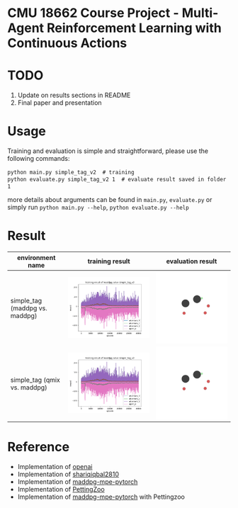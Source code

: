 # CMU 18662 Course Project - Multi-Agent Reinforcement Learning with Continuous Actions

# TODO

1. Update on results sections in README
2. Final paper and presentation

# Usage

Training and evaluation is simple and straightforward, please use the following commands:

```shell
python main.py simple_tag_v2  # training
python evaluate.py simple_tag_v2 1  # evaluate result saved in folder 1
```

more details about arguments can be found in `main.py`, `evaluate.py`
or simply run `python main.py --help`, `python evaluate.py --help`

# Result

|  environment name   | training result                                      | evaluation result                                    |
|  ----  |------------------------------------------------------|------------------------------------------------------|
| simple_tag (maddpg vs. maddpg) | ![simple_tag](archive/simple_tag_v2.png)             | ![simple_tag](archive/simple_tag_v2.gif)             | 
| simple_tag (qmix vs. maddpg) | ![simple_tag](archive/simple_tag_v2.png)             | ![simple_tag](archive/simple_tag_v2.gif)             | 

# Reference

- Implementation of [openai](https://github.com/openai/maddpg)
- Implementation of [shariqiqbal2810](https://github.com/openai/maddpg)
- Implementation of [maddpg-mpe-pytorch](https://github.com/Git-123-Hub/maddpg-mpe-pytorch)
- Implementation of [PettingZoo](https://github.com/Farama-Foundation/PettingZoo)
- Implementation of [maddpg-mpe-pytorch](https://github.com/Git-123-Hub/maddpg-pettingzoo-pytorch) with Pettingzoo
